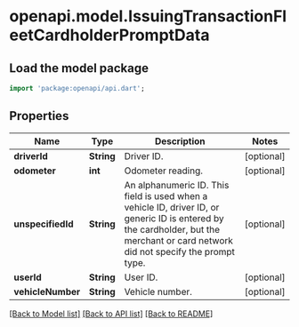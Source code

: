 # openapi.model.IssuingTransactionFleetCardholderPromptData

## Load the model package
```dart
import 'package:openapi/api.dart';
```

## Properties
Name | Type | Description | Notes
------------ | ------------- | ------------- | -------------
**driverId** | **String** | Driver ID. | [optional] 
**odometer** | **int** | Odometer reading. | [optional] 
**unspecifiedId** | **String** | An alphanumeric ID. This field is used when a vehicle ID, driver ID, or generic ID is entered by the cardholder, but the merchant or card network did not specify the prompt type. | [optional] 
**userId** | **String** | User ID. | [optional] 
**vehicleNumber** | **String** | Vehicle number. | [optional] 

[[Back to Model list]](../README.md#documentation-for-models) [[Back to API list]](../README.md#documentation-for-api-endpoints) [[Back to README]](../README.md)


